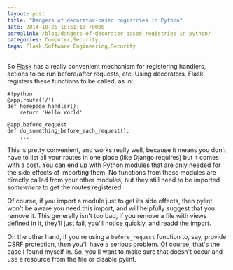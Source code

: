 ```yaml
---
layout: post
title: "Dangers of decorator-based registries in Python"
date: 2014-10-26 18:51:13 +0000
permalink: /blog/dangers-of-decorator-based-registries-in-python/
categories: Computer,Security
tags: Flask,Software Engineering,Security
---
```

So [Flask](http://flask.pocoo.org/) has a really convenient mechanism for registering handlers, actions to be run before/after requests, etc.  Using decorators, Flask registers these functions to be called, as in:

    #!python
    @app.route('/')
    def homepage_handler():
        return 'Hello World'

    @app.before_request
    def do_something_before_each_request():
        ...

This is pretty convenient, and works really well, because it means you don't have to list all your routes in one place (like Django requires) but it comes with a cost.  You can end up with Python modules that are only needed for the side effects of importing them.  No functions from those modules are directly called from your other modules, but they still need to be imported *somewhere* to get the routes registered.  

Of course, if you import a module just to get its side effects, then pylint won't be aware you need this import, and will helpfully suggest that you remove it.  This generally isn't too bad, if you remove a file with views defined in it, they'll just fail, you'll notice quickly, and readd the import.

On the other hand, if you're using a `before_request` function to, say, provide CSRF protection, then you'll have a serious problem.  Of course, that's the case I found myself in.  So, you'll want to make sure that doesn't occur and use a resource from the file or disable pylint.
